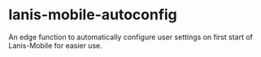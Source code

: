 # lanis-mobile-autoconfig
 An edge function to automatically configure user settings on first start of Lanis-Mobile for easier use.
